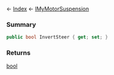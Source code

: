 ← [Index](Api-Index) ← [IMyMotorSuspension](Sandbox.ModAPI.Ingame.IMyMotorSuspension)

### Summary

```csharp
public bool InvertSteer { get; set; }
```

### Returns

[bool](https://docs.microsoft.com/en-us/dotnet/api/system.boolean?view=netframework-4.6)

